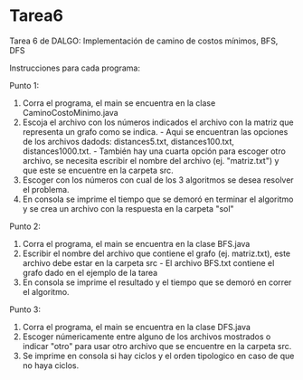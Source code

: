 # Tarea6
Tarea 6 de DALGO: Implementación de camino de costos mínimos, BFS, DFS

Instrucciones para cada programa:

Punto 1:
  1. Corra el programa, el main se encuentra en la clase CaminoCostoMinimo.java
  2. Escoja el archivo con los números indicados el archivo con la matriz que representa un grafo como se indica.
    - Aqui se encuentran las opciones de los archivos dadods: distances5.txt, distances100.txt, distances1000.txt.
    - También hay una cuarta opción para escoger otro archivo, se necesita escribir el nombre del archivo (ej. "matriz.txt") y que este se encuentre en la carpeta src.
  3. Escoger con los números con cual de los 3 algoritmos se desea resolver el problema.
  4. En consola se imprime el tiempo que se demoró en terminar el algoritmo y se crea un archivo con la respuesta en la carpeta "sol"
  
Punto 2:
  1. Corra el programa, el main se encuentra en la clase BFS.java
  2. Escribir el nombre del archivo que contiene el grafo (ej. matriz.txt), este archivo debe estar en la carpeta src
    - El archivo BFS.txt contiene el grafo dado en el ejemplo de la tarea
  4. En consola se imprime el resultado y el tiempo que se demoró en correr el algoritmo.
  
Punto 3:
  1. Corra el programa, el main se encuentra en la clase DFS.java
  2. Escoger númericamente entre alguno de los archivos mostrados o indicar "otro" para usar otro archivo que se encuentre en la carpeta src.
  3. Se imprime en consola si hay ciclos y el orden tipologico en caso de que no haya ciclos.
